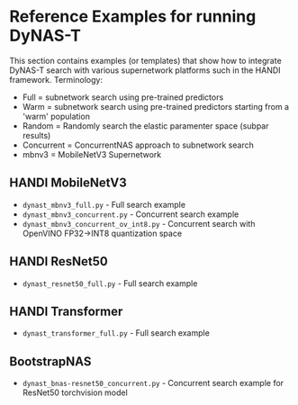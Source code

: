 # Reference Examples for running DyNAS-T

This section contains examples (or templates) that show how to integrate DyNAS-T search with various supernetwork platforms such in the HANDI framework.
Terminology:
* Full = subnetwork search using pre-trained predictors
* Warm = subnetwork search using pre-trained predictors starting from a 'warm' population
* Random = Randomly search the elastic paramenter space (subpar results)
* Concurrent = ConcurrentNAS approach to subnetwork search
* mbnv3 = MobileNetV3 Supernetwork

## HANDI MobileNetV3

* `dynast_mbnv3_full.py` - Full search example
* `dynast_mbnv3_concurrent.py` - Concurrent search example
* `dynast_mbnv3_concurrent_ov_int8.py` - Concurrent search with OpenVINO FP32->INT8 quantization space

## HANDI ResNet50

* `dynast_resnet50_full.py` - Full search example

## HANDI Transformer

* `dynast_transformer_full.py` - Full search example

## BootstrapNAS

* `dynast_bnas-resnet50_concurrent.py` - Concurrent search example for ResNet50 torchvision model
